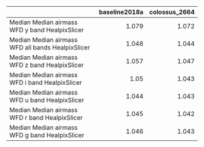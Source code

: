|                                                   |   baseline2018a |   colossus_2664 |
|:--------------------------------------------------|----------------:|----------------:|
| Median Median airmass WFD y band HealpixSlicer    |           1.079 |           1.072 |
| Median Median airmass WFD all bands HealpixSlicer |           1.048 |           1.044 |
| Median Median airmass WFD z band HealpixSlicer    |           1.057 |           1.047 |
| Median Median airmass WFD i band HealpixSlicer    |           1.05  |           1.043 |
| Median Median airmass WFD u band HealpixSlicer    |           1.044 |           1.043 |
| Median Median airmass WFD r band HealpixSlicer    |           1.045 |           1.042 |
| Median Median airmass WFD g band HealpixSlicer    |           1.046 |           1.043 |
